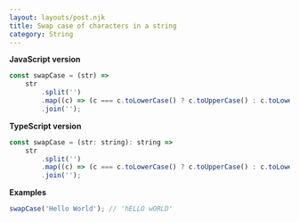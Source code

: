 ```yaml
---
layout: layouts/post.njk
title: Swap case of characters in a string
category: String
---
```


**JavaScript version**

```js
const swapCase = (str) =>
	str
		.split('')
		.map((c) => (c === c.toLowerCase() ? c.toUpperCase() : c.toLowerCase()))
		.join('');
```

**TypeScript version**

```js
const swapCase = (str: string): string =>
	str
		.split('')
		.map((c) => (c === c.toLowerCase() ? c.toUpperCase() : c.toLowerCase()))
		.join('');
```

**Examples**

```js
swapCase('Hello World'); // 'hELLO wORLD'
```
